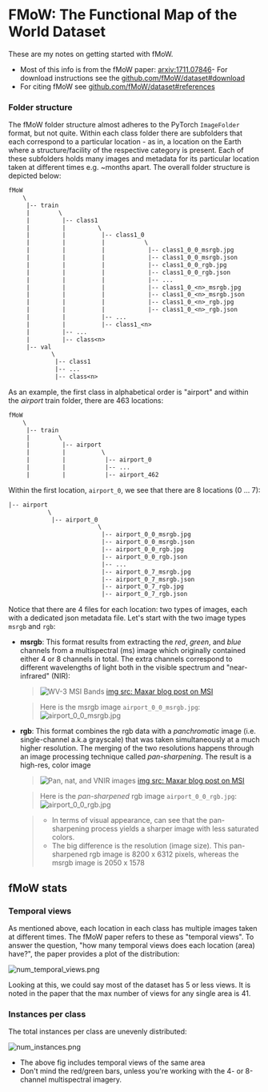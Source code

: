 # FMoW: The Functional Map of the World Dataset

These are my notes on getting started with fMoW.

- Most of this info is from the fMoW paper: [arxiv:1711.07846](https://arxiv.org/abs/1711.07846)- For download instructions see the [github.com/fMoW/dataset#download](https://github.com/fMoW/dataset#download)
- For citing fMoW see [github.com/fMoW/dataset#references](https://github.com/fMoW/dataset#references)

### Folder structure

The fMoW folder structure almost adheres to the PyTorch `ImageFolder` format, but not quite.  Within each class folder there are subfolders that each correspond to a particular location - as in, a location on the Earth where a structure/facility of the respective category is present. Each of these subfolders holds many images and metadata for its particular location taken at different times e.g. ~months apart.  The overall folder structure is depicted below:

```txt
fMoW
    \
     |-- train
     |        \
     |         |-- class1
     |         |         \
     |         |          |-- class1_0
     |         |          |           \
     |         |          |            |-- class1_0_0_msrgb.jpg
     |         |          |            |-- class1_0_0_msrgb.json
     |         |          |            |-- class1_0_0_rgb.jpg
     |         |          |            |-- class1_0_0_rgb.json
     |         |          |            |-- ...
     |         |          |            |-- class1_0_<n>_msrgb.jpg
     |         |          |            |-- class1_0_<n>_msrgb.json
     |         |          |            |-- class1_0_<n>_rgb.jpg
     |         |          |            |-- class1_0_<n>_rgb.json
     |         |          |-- ...
     |         |          |-- class1_<n>
     |         |-- ...
     |         |-- class<n>
     |-- val
            \
             |-- class1
             |-- ...
             |-- class<n>
```

As an example, the first class in alphabetical order is "airport" and within the *airport* train folder, there are 463 locations:

```txt
fMoW
    \
     |-- train
     |        \
     |         |-- airport
     |         |          \
     |         |           |-- airport_0
     |         |           |-- ...
     |         |           |-- airport_462
```

Within the first location, `airport_0`, we see that there are 8 locations (0 ... 7):

```txt
|-- airport
           \
            |-- airport_0
                         \
                          |-- airport_0_0_msrgb.jpg
                          |-- airport_0_0_msrgb.json
                          |-- airport_0_0_rgb.jpg
                          |-- airport_0_0_rgb.json
                          |-- ...
                          |-- airport_0_7_msrgb.jpg
                          |-- airport_0_7_msrgb.json
                          |-- airport_0_7_rgb.jpg
                          |-- airport_0_7_rgb.json
```

Notice that there are 4 files for each location: two types of images, each with a dedicated json metadata file.  Let's start with the two image types `msrgb` and `rgb`:

 - **msrgb**: This format results from extracting the *red*, *green*, and *blue* channels from a multispectral (ms) image which originally contained either 4 or 8 channels in total. The extra channels correspond to different wavelengths of light both in the visible spectrum and "near-infrared" (NIR):

    > ![WV-3 MSI Bands](https://maxar-blog-assets.s3.amazonaws.com/uploads/blogImages/2017/11/multispectral_2-1.png)
    > [img src: Maxar blog post on MSI](https://blog.maxar.com/earth-intelligence/2017/uncovering-hidden-intelligence-with-multispectral-imagery)

    > Here is the msrgb image `airport_0_0_msrgb.jpg`:
    > ![airport_0_0_msrgb.jpg](../images/airport_0_0_msrgb.jpg)

 - **rgb**: This format combines the rgb data with a *panchromatic* image (i.e. single-channel a.k.a grayscale) that was taken simultaneously at a much higher resolution. The merging of the two resolutions happens through an image processing technique called *pan-sharpening*.  The result is a high-res, color image

    > ![Pan, nat, and VNIR images]( https://maxar-blog-assets.s3.amazonaws.com/uploads/blogImages/2017/11/Visualizing-multispectral-imagery.png)
    > [img src: Maxar blog post on MSI](https://blog.maxar.com/earth-intelligence/2017/uncovering-hidden-intelligence-with-multispectral-imagery)

    > Here is the *pan-sharpened* rgb image `airport_0_0_rgb.jpg`:
    > ![airport_0_0_rgb.jpg](../images/airport_0_0_rgb.jpg)

    > - In terms of visual appearance, can see that the pan-sharpening process yields a sharper image with less saturated colors.
    > - The big difference is the resolution (image size).  This pan-sharpened rgb image is 8200 x 6312 pixels, whereas the msrgb image is 2050 x 1578


## fMoW stats

### Temporal views

As mentioned above, each location in each class has multiple images taken at different times.  The fMoW paper refers to these as "temporal views".  To answer the question, "how many temporal views does each location (area) have?", the paper provides a plot of the distribution:

![num_temporal_views.png](../images/num_temporal_views.png)

Looking at this, we could say most of the dataset has 5 or less views.  It is noted in the paper that the max number of views for any single area is 41.

### Instances per class

The total instances per class are unevenly distributed:

![num_instances.png](../images/num_instances.png)

- The above fig includes temporal views of the same area
- Don't mind the red/green bars, unless you're working with the 4- or 8-channel multispectral imagery.
